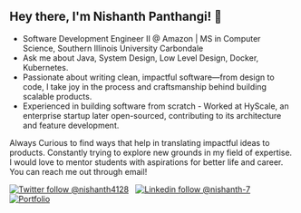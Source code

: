## Hey there, I'm Nishanth Panthangi! 👋

-  Software Development Engineer II @ Amazon | MS in Computer Science, Southern Illinois University Carbondale
-  Ask me about Java, System Design, Low Level Design, Docker, Kubernetes.
-  Passionate about writing clean, impactful software—from design to code, I take joy in the process and craftsmanship behind building scalable products.
-  Experienced in building software from scratch - Worked at HyScale, an enterprise startup later open-sourced, contributing to its architecture and feature development.


Always Curious to find ways that help in translating impactful ideas to products.
Constantly trying to explore new grounds in my field of expertise.
I would love to mentor students with aspirations for better life and career. You can reach me out through email!

[![Twitter follow @nishanth4128](https://img.shields.io/twitter/follow/nishanth4128?style=social)](https://twitter.com/nishanth4128) &nbsp;
[![Linkedin follow @nishanth-7](https://img.shields.io/badge/-nishanth-blue?style=flat-square&logo=Linkedin&logoColor=white&link=https://www.linkedin.com/in/nishanth-7/)](https://www.linkedin.com/in/nishanth-7/) &nbsp;
[![Portfolio](https://img.shields.io/badge/Nishanth-Portfolio-brightgreen)](https://nishanth.super.site)



